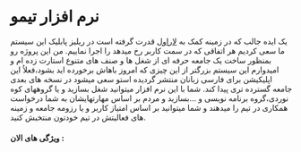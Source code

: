 # نرم افزار تیمو

یک ایده جالب که در زمینه کمک به  [لاراول](http://laravel.com "لاراول") قدرت گرفته است
در ریلیز پابلیک این سیستم ما سعی کردیم هر اتفاقی که در سمت کاربر رخ میدهد را اجرا نماییم.
من این پروژه رو بمنظور ساخت یک جامعه حرفه ای از شغل ها و صنف های متنوع استارت زده ام و امیدوارم این سیستم بزرگتر از این چیزی که امروز باهاش برخورده اید بشود،فعلاُ این اپلیکیشن برای فارسی زبانان منتشر گردیده استو سعی میشود در نسخه های بعدی جامعه گسترده تری پیدا کند.
شما با این نرم افزار میتوانید شغل بسازید و یا گروههای کوه نوردی،گروه  برنامه نویسی و ...بسازید و مردم بر اساس مهارتهایشان به شما درخواست همکاری در تیم را میدهند و شما میتوانید بر اساس امتیاز کاربر و یا رزومه جامعه و زمینه های فعالیتش در تیم خودتون منتخبش کنید.
#### ویژگی های الان :
